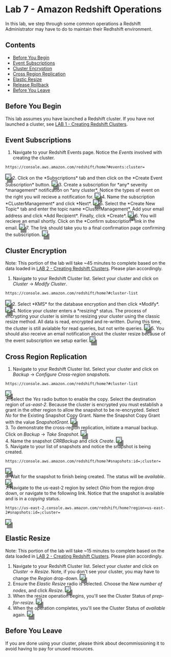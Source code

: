 # Lab 7 - Amazon Redshift Operations

In this lab, we step through some common operations a Redshift Administrator may have to do to maintain their Redhshift environment.

## Contents
* [Before You Begin](#before-you-begin)
* [Event Subscriptions](#event-subscriptions)
* [Cluster Encryption](#cluster-encryption)
* [Cross Region Replication](#cross-region-replication)
* [Elastic Resize](#elastic-resize)
* [Release Rollback](#release-rollback)
* [Before You Leave](#before-you-leave)

## Before You Begin
This lab assumes you have launched a Redshift cluster.  If you have not launched a cluster, see [LAB 1 - Creating Redshift Clusters](../lab1/README.md).

## Event Subscriptions
1. Navigate to your Redshift Events page.  Notice the *Events* involved with creating the cluster.  
```
https://console.aws.amazon.com/redshift/home?#events:cluster=
```
<img src=images/Events.png style="border: 1px solid;box-shadow: 5px 10px #888888;">
2. Click on the *Subscriptions* tab and then click on the *Create Event Subscription* button.
<img src=images/CreateSubscription_0.png style="border: 1px solid;box-shadow: 5px 10px #888888;">
3. Create a subscription for *any* severity *management* notification on *any cluster*.   Notice the types of event on the right you will recieve a notification for.
<img src=images/CreateSubscription_1.png style="border: 1px solid;box-shadow: 5px 10px #888888;">
4. Name the subscription *CLusterManagement* and click *Next*.
<img src=images/CreateSubscription_2.png style="border: 1px solid;box-shadow: 5px 10px #888888;">
5. Select the *Create New Topic* tab and enter the topic name *ClusterManagement*.  Add your email address and click *Add Recipient*.  Finally, click *Create*.
<img src=images/CreateSubscription_3.png style="border: 1px solid;box-shadow: 5px 10px #888888;">
6. You will recieve an email shortly.  Click on the *Confirm subscription* link in the email.
<img src=images/ConfirmSubscriptionEmail.png style="border: 1px solid;box-shadow: 5px 10px #888888;">
7. The link should take you to a final confirmation page confirming the subscription.
<img src=images/SubscriptionConfirmed.png style="border: 1px solid;box-shadow: 5px 10px #888888;">

## Cluster Encryption
Note: This portion of the lab will take ~45 minutes to complete based on the data loaded in [LAB 2 - Creating Redshift Clusters](../lab2/README.md).  Please plan accordingly.

1. Navigate to your Redshift Cluster list.  Select your cluster and click on *Cluster* -> *Modify Cluster*.
```
https://console.aws.amazon.com/redshift/home?#cluster-list
```
<img src=images/ModifyCluster.png style="border: 1px solid;box-shadow: 5px 10px #888888;">
2. Select *KMS* for the database encryption and then click *Modify*.
<img src=images/EnableKMS.png style="border: 1px solid;box-shadow: 5px 10px #888888;">
4. Notice your cluster enters a *resizing* status.  The process of encrypting your cluster is similar to resizing your cluster using the classic resize method.  All data is read, encrypted and re-written. During this time, the cluster is still avialable for read queries, but not write queries.
<img src=images/Resizing.png style="border: 1px solid;box-shadow: 5px 10px #888888;">
5. You should also receive an email notification about the cluster resize because of the event subscription we setup earlier.
<img src=images/ResizeNotification.png style="border: 1px solid;box-shadow: 5px 10px #888888;">

## Cross Region Replication
1. Navigate to your Redshift Cluster list.  Select your cluster and click on *Backup* -> *Configure Cross-region snapshots*.
```
https://console.aws.amazon.com/redshift/home?#cluster-list
```
<img src=images/ConfigureCRR_0.png style="border: 1px solid;box-shadow: 5px 10px #888888;"><br>
2. Select the *Yes* radio button to enable the copy.  Select the destination region of *us-east-2*.  Because the cluster is encrypted you must establish a grant in the other region to allow the snapshot to be re-encrypted.  Select *No* for the Existing Snapshot Copy Grant.  Name the Snapshot Copy Grant with the value *SnapshotGrant*.
<img src=images/ConfigureCRR_1.png style="border: 1px solid;box-shadow: 5px 10px #888888;"><br>
3. To demonstrate the cross-region replication, initiate a manual backup.  Click on *Backup* -> *Take Snapshot*.
<img src=images/Snapshot_0.png style="border: 1px solid;box-shadow: 5px 10px #888888;"><br>
4. Name the snapshot *CRRBackup* and click *Create*.
<img src=images/Snapshot_1.png style="border: 1px solid;box-shadow: 5px 10px #888888;"><br>
5. Navigate to your list of snapshots and notice the snapshot is being created.
```
https://console.aws.amazon.com/redshift/home?#snapshots:id=;cluster=
```
<img src=images/Snapshot_2.png style="border: 1px solid;box-shadow: 5px 10px #888888;"><br>
6. Wait for the snapshot to finish being created.  The status will be *available*.
<img src=images/Snapshot_3.png style="border: 1px solid;box-shadow: 5px 10px #888888;"><br>
7. Navigate to the us-east-2 region by select *Ohio* from the region drop down, or navigate to the following link.  Notice that the snapshot is available and is in a *copying* status.
```
https://us-east-2.console.aws.amazon.com/redshift/home?region=us-east-2#snapshots:id=;cluster=
```
<img src=images/Snapshot_4.png style="border: 1px solid;box-shadow: 5px 10px #888888;"><br>

## Elastic Resize
Note: This portion of the lab will take ~15 minutes to complete based on the data loaded in [LAB 2 - Creating Redshift Clusters](../lab2/README.md).  Please plan accordingly.
1. Navigate to your Redshift Cluster list.  Select your cluster and click on *Cluster* -> *Resize*.  Note, if you don't see your cluster, you may have to change the *Region* drop-down.
<img src=images/Resize_0.png style="border: 1px solid;box-shadow: 5px 10px #888888;"><br>
2. Ensure the *Elastic Resize* radio is selected.  Choose the *New number of nodes*, and click *Resize*.
<img src=images/Resize_1.png style="border: 1px solid;box-shadow: 5px 10px #888888;"><br>
3. When the resize operation begins, you'll see the Cluster Status of *prep-for-resize*.
<img src=images/Resize_2.png style="border: 1px solid;box-shadow: 5px 10px #888888;"><br>
4. When the operation completes, you'll see the Cluster Status of *available* again.
<img src=images/Resize_3.png style="border: 1px solid;box-shadow: 5px 10px #888888;"><br>

## Before You Leave
If you are done using your cluster, please think about decommissioning it to avoid having to pay for unused resources.
